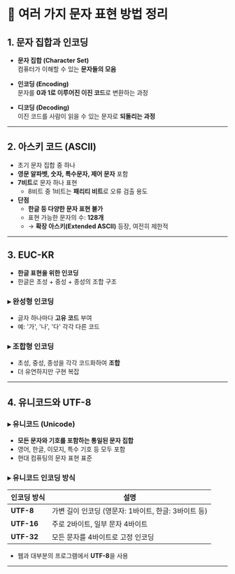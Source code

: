 # 📝 여러 가지 문자 표현 방법 정리

## 1. 문자 집합과 인코딩

- **문자 집합 (Character Set)**  
  컴퓨터가 이해할 수 있는 **문자들의 모음**

- **인코딩 (Encoding)**  
  문자를 **0과 1로 이루어진 이진 코드**로 변환하는 과정

- **디코딩 (Decoding)**  
  이진 코드를 사람이 읽을 수 있는 문자로 **되돌리는 과정**

---

## 2. 아스키 코드 (ASCII)

- 초기 문자 집합 중 하나  
- **영문 알파벳, 숫자, 특수문자, 제어 문자** 포함  
- **7비트**로 문자 하나 표현  
  - 8비트 중 1비트는 **패리티 비트**로 오류 검출 용도  
- **단점**  
  - **한글 등 다양한 문자 표현 불가**  
  - 표현 가능한 문자의 수: **128개**  
  - → **확장 아스키(Extended ASCII)** 등장, 여전히 제한적

---

## 3. EUC-KR

- **한글 표현을 위한 인코딩**  
- 한글은 초성 + 중성 + 종성의 조합 구조

### ▸ 완성형 인코딩
- 글자 하나마다 **고유 코드** 부여  
- 예: '가', '나', '다' 각각 다른 코드

### ▸ 조합형 인코딩
- 초성, 중성, 종성을 각각 코드화하여 **조합**  
- 더 유연하지만 구현 복잡

---

## 4. 유니코드와 UTF-8

### ▸ 유니코드 (Unicode)

- **모든 문자와 기호를 포함하는 통일된 문자 집합**  
- 영어, 한글, 이모지, 특수 기호 등 모두 포함  
- 현대 컴퓨팅의 문자 표현 표준

### ▸ 유니코드 인코딩 방식

| 인코딩 방식 | 설명 |
|-------------|------|
| **UTF-8**   | 가변 길이 인코딩 (영문자: 1바이트, 한글: 3바이트 등) |
| **UTF-16**  | 주로 2바이트, 일부 문자 4바이트 |
| **UTF-32**  | 모든 문자를 4바이트로 고정 인코딩 |

- 웹과 대부분의 프로그램에서 **UTF-8**을 사용

---
